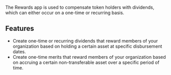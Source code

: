 The Rewards app is used to compensate token holders with dividends, which can either occur on a one-time or recurring basis.

## Features
- Create one-time or recurring dividends that reward members of your organization based on holding a certain asset at specific disbursement dates.
- Create one-time merits that reward members of your organization based on accruing a certain non-transferable asset over a specific period of time.
